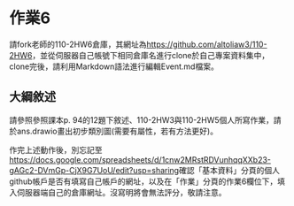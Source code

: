 # 作業6
請fork老師的110-2HW6倉庫，其網址為<https://github.com/altoliaw3/110-2HW6>，並從伺服器自己帳號下相同倉庫名進行clone於自己專案資料集中，clone完後，請利用Markdown語法進行編輯Event.md檔案。

## 大綱敘述
請參照參照課本p. 94的12題下敘述、110-2HW3與110-2HW5個人所寫作業，請於ans.drawio畫出初步類別圖(需要有屬性，若有方法更好)。

作完上述動作後，別忘記至<https://docs.google.com/spreadsheets/d/1cnw2MRstRDVunhqqXXb23-gAGc2-DVmGp-CjX9G7UoU/edit?usp=sharing>確認「基本資料」分頁的個人github帳戶是否有填寫自己帳戶的網址，以及在「作業」分頁的作業6欄位下，填入伺服器端自己的倉庫網址。沒寫明將會無法評分，敬請注意。